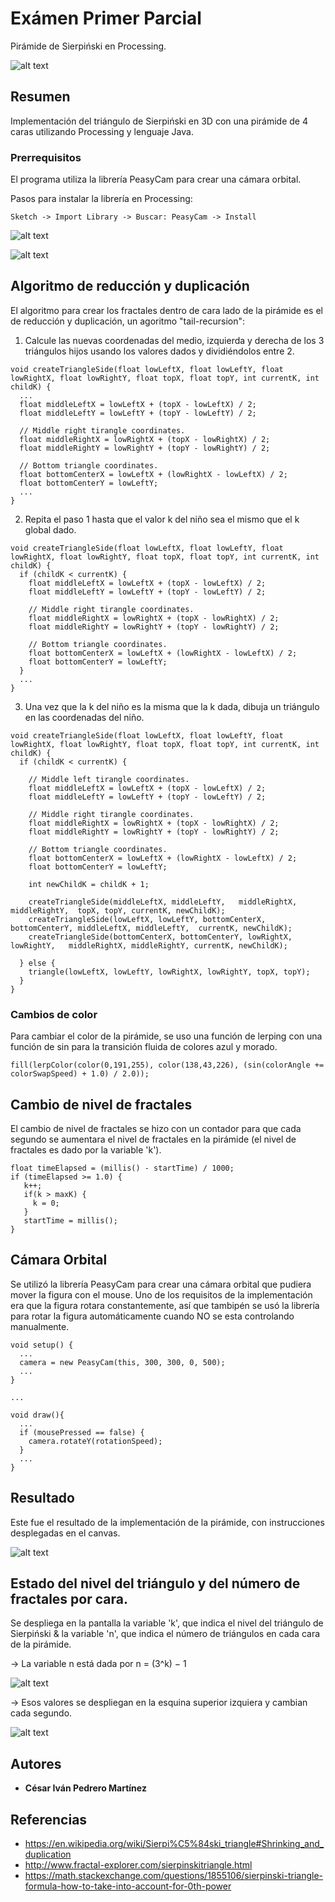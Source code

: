 # Exámen Primer Parcial

Pirámide de Sierpiński en Processing.

![alt text](https://upload.wikimedia.org/wikipedia/commons/thumb/0/05/Sierpinski_triangle_evolution.svg/1920px-Sierpinski_triangle_evolution.svg.png)

## Resumen

Implementación del triángulo de Sierpiński en 3D con una pirámide de 4 caras utilizando Processing y lenguaje Java.


### Prerrequisitos

El programa utiliza la librería PeasyCam para crear una cámara orbital. 

Pasos para instalar la librería en Processing:

```
Sketch -> Import Library -> Buscar: PeasyCam -> Install
```

![alt text](https://raw.githubusercontent.com/jnjomnsn/itesm-tol-tc3022/A01366501/A01366501/ex%C3%A1menes/parcial1/screenshots/img_3.JPG)

![alt text](https://raw.githubusercontent.com/jnjomnsn/itesm-tol-tc3022/A01366501/A01366501/ex%C3%A1menes/parcial1/screenshots/img_4.JPG)

## Algoritmo de reducción y duplicación

El algoritmo para crear los fractales dentro de cara lado de la pirámide es el de reducción y duplicación, un agoritmo "tail-recursion":

1. Calcule las nuevas coordenadas del medio, izquierda y derecha de los 3 triángulos hijos usando los valores dados y dividiéndolos entre 2.
```
void createTriangleSide(float lowLeftX, float lowLeftY, float lowRightX, float lowRightY, float topX, float topY, int currentK, int childK) {
  ...
  float middleLeftX = lowLeftX + (topX - lowLeftX) / 2; 
  float middleLeftY = lowLeftY + (topY - lowLeftY) / 2;

  // Middle right tirangle coordinates.
  float middleRightX = lowRightX + (topX - lowRightX) / 2; 
  float middleRightY = lowRightY + (topY - lowRightY) / 2;

  // Bottom triangle coordinates.
  float bottomCenterX = lowLeftX + (lowRightX - lowLeftX) / 2;
  float bottomCenterY = lowLeftY;
  ...
}
```

2. Repita el paso 1 hasta que el valor k del niño sea el mismo que el k global dado.
```
void createTriangleSide(float lowLeftX, float lowLeftY, float lowRightX, float lowRightY, float topX, float topY, int currentK, int childK) {
  if (childK < currentK) {
    float middleLeftX = lowLeftX + (topX - lowLeftX) / 2; 
    float middleLeftY = lowLeftY + (topY - lowLeftY) / 2;

    // Middle right tirangle coordinates.
    float middleRightX = lowRightX + (topX - lowRightX) / 2; 
    float middleRightY = lowRightY + (topY - lowRightY) / 2;

    // Bottom triangle coordinates.
    float bottomCenterX = lowLeftX + (lowRightX - lowLeftX) / 2;
    float bottomCenterY = lowLeftY;
  }
  ...
}
```

3. Una vez que la k del niño es la misma que la k dada, dibuja un triángulo en las coordenadas del niño.
```
void createTriangleSide(float lowLeftX, float lowLeftY, float lowRightX, float lowRightY, float topX, float topY, int currentK, int childK) {
  if (childK < currentK) {
  
    // Middle left tirangle coordinates.
    float middleLeftX = lowLeftX + (topX - lowLeftX) / 2; 
    float middleLeftY = lowLeftY + (topY - lowLeftY) / 2;
    
    // Middle right tirangle coordinates.
    float middleRightX = lowRightX + (topX - lowRightX) / 2; 
    float middleRightY = lowRightY + (topY - lowRightY) / 2;

    // Bottom triangle coordinates.
    float bottomCenterX = lowLeftX + (lowRightX - lowLeftX) / 2;
    float bottomCenterY = lowLeftY;

    int newChildK = childK + 1;
    
    createTriangleSide(middleLeftX, middleLeftY,   middleRightX, middleRightY,  topX, topY, currentK, newChildK);
    createTriangleSide(lowLeftX, lowLeftY, bottomCenterX, bottomCenterY, middleLeftX, middleLeftY,  currentK, newChildK);
    createTriangleSide(bottomCenterX, bottomCenterY, lowRightX, lowRightY,   middleRightX, middleRightY, currentK, newChildK);
    
  } else {
    triangle(lowLeftX, lowLeftY, lowRightX, lowRightY, topX, topY);
  }
}
```

### Cambios de color

Para cambiar el color de la pirámide, se uso una función de lerping con una función de sin 
para la transición fluida de colores azul y morado. 

```
fill(lerpColor(color(0,191,255), color(138,43,226), (sin(colorAngle += colorSwapSpeed) + 1.0) / 2.0));
```

## Cambio de nivel de fractales

El cambio de nivel de fractales se hizo con un contador para que cada segundo 
se aumentara el nivel de fractales en la pirámide (el nivel de fractales es dado por 
la variable 'k').

```
float timeElapsed = (millis() - startTime) / 1000;
if (timeElapsed >= 1.0) {
   k++;
   if(k > maxK) {
     k = 0;
   }
   startTime = millis();
}
```

## Cámara Orbital

Se utilizó la librería PeasyCam para crear una cámara orbital que pudiera mover la figura con el mouse.
Uno de los requisitos de la implementación era que la figura rotara constantemente, así que tambipén se usó la 
librería para rotar la figura automáticamente cuando NO se esta controlando manualmente.

```
void setup() {
  ...
  camera = new PeasyCam(this, 300, 300, 0, 500);
  ...
}

...

void draw(){
  ...
  if (mousePressed == false) {
    camera.rotateY(rotationSpeed);
  }
  ...
}
```

## Resultado

Este fue el resultado de la implementación de la pirámide, con instrucciones desplegadas en el canvas.

![alt text](https://raw.githubusercontent.com/jnjomnsn/itesm-tol-tc3022/A01366501/A01366501/ex%C3%A1menes/parcial1/screenshots/img1.JPG)


## Estado del nivel del triángulo y del número de fractales por cara.

Se despliega en la pantalla la variable 'k', que indica el nivel del triángulo de Sierpiński & la variable 'n', que indica 
el número de triángulos en cada cara de la pirámide.

-> La variable n está dada por n = (3^k) − 1

![alt text](https://i.stack.imgur.com/7bx9C.png)


-> Esos valores se despliegan en la esquina superior izquiera y cambian cada segundo.

![alt text](https://raw.githubusercontent.com/jnjomnsn/itesm-tol-tc3022/A01366501/A01366501/ex%C3%A1menes/parcial1/screenshots/img_2.JPG)


## Autores

* **César Iván Pedrero Martínez**


## Referencias

* https://en.wikipedia.org/wiki/Sierpi%C5%84ski_triangle#Shrinking_and_duplication
* http://www.fractal-explorer.com/sierpinskitriangle.html
* https://math.stackexchange.com/questions/1855106/sierpinski-triangle-formula-how-to-take-into-account-for-0th-power

